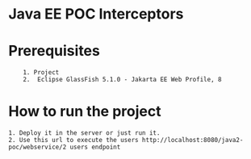 # Java EE POC Interceptors 

# Prerequisites 
        1. Project 
        2.  Eclipse GlassFish 5.1.0 - Jakarta EE Web Profile, 8 

# How to run the project
    1. Deploy it in the server or just run it. 
    2. Use this url to execute the users http://localhost:8080/java2-poc/webservice/2 users endpoint 